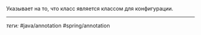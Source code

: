 Указывает на то, что класс является классом для конфигурации.

---
*теги:* #java/annotation  #spring/annotation 